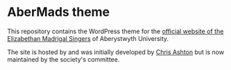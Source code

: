 # AberMads theme

This repository contains the WordPress theme for the [official website of the Elizabethan Madrigal Singers](http://abermads.co.uk) of Aberystwyth University.

The site is hosted by and was initially developed by [Chris Ashton](http://twitter.com/ChrisBAshton) but is now maintained by the society's committee.
